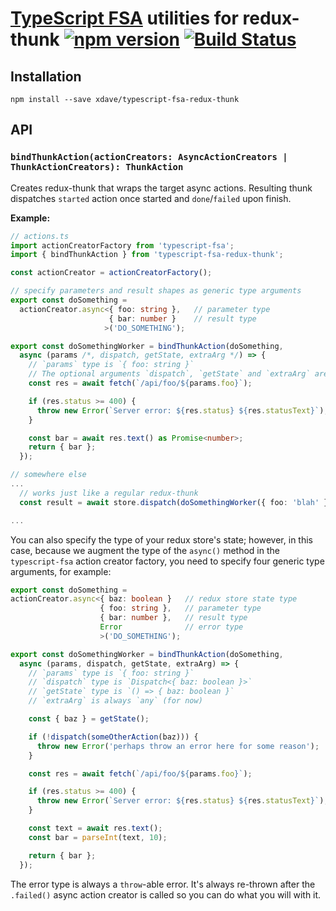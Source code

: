 # [TypeScript FSA](https://github.com/aikoven/typescript-fsa) utilities for redux-thunk [![npm version][npm-image]][npm-url] [![Build Status][travis-image]][travis-url]

## Installation

```
npm install --save xdave/typescript-fsa-redux-thunk
```

## API

### `bindThunkAction(actionCreators: AsyncActionCreators | ThunkActionCreators): ThunkAction`

Creates redux-thunk that wraps the target async actions.
Resulting thunk dispatches `started` action once started and `done`/`failed`
upon finish.

**Example:**

```ts
// actions.ts
import actionCreatorFactory from 'typescript-fsa';
import { bindThunkAction } from 'typescript-fsa-redux-thunk';

const actionCreator = actionCreatorFactory();

// specify parameters and result shapes as generic type arguments
export const doSomething =
  actionCreator.async<{ foo: string },   // parameter type
                      { bar: number }    // result type
                     >('DO_SOMETHING');

export const doSomethingWorker = bindThunkAction(doSomething,
  async (params /*, dispatch, getState, extraArg */) => {
    // `params` type is `{ foo: string }`
    // The optional arguments `dispatch`, `getState` and `extraArg` are `any`
    const res = await fetch(`/api/foo/${params.foo}`);

    if (res.status >= 400) {
      throw new Error(`Server error: ${res.status} ${res.statusText}`);
    }

    const bar = await res.text() as Promise<number>;
    return { bar };
  });

// somewhere else
...
  // works just like a regular redux-thunk
  const result = await store.dispatch(doSomethingWorker({ foo: 'blah' }));

...
```

You can also specify the type of your redux store's state; however, in this
case, because we augment the type of the `async()` method in the `typescript-fsa`
action creator factory, you need to specify four generic type arguments, for example:

```ts
export const doSomething =
actionCreator.async<{ baz: boolean }   // redux store state type
                    { foo: string },   // parameter type
                    { bar: number },   // result type
                    Error              // error type
                    >('DO_SOMETHING');

export const doSomethingWorker = bindThunkAction(doSomething,
  async (params, dispatch, getState, extraArg) => {
    // `params` type is `{ foo: string }`
    // `dispatch` type is `Dispatch<{ baz: boolean }>`
    // `getState` type is `() => { baz: boolean }`
    // `extraArg` is always `any` (for now)

    const { baz } = getState();

    if (!dispatch(someOtherAction(baz))) {
      throw new Error('perhaps throw an error here for some reason');
    }

    const res = await fetch(`/api/foo/${params.foo}`);

    if (res.status >= 400) {
      throw new Error(`Server error: ${res.status} ${res.statusText}`);
    }

    const text = await res.text();
    const bar = parseInt(text, 10);

    return { bar };
  });
```

The error type is always a `throw`-able error.  It's always re-thrown after
the `.failed()` async action creator is called so you can do what you will with it.

[npm-image]: https://badge.fury.io/js/typescript-fsa-redux-thunk.svg
[npm-url]: https://badge.fury.io/js/typescript-fsa-redux-thunk
[travis-image]: https://travis-ci.org/xdave/typescript-fsa-redux-thunk.svg?branch=master
[travis-url]: https://travis-ci.org/xdave/typescript-fsa-redux-thunk
